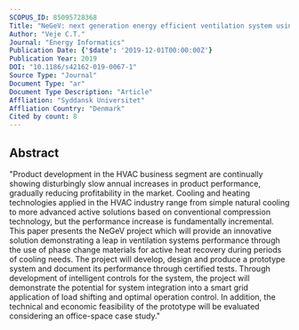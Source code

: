 ```yaml
---
SCOPUS_ID: 85095728368
Title: "NeGeV: next generation energy efficient ventilation system using phase change materials"
Author: "Veje C.T."
Journal: "Energy Informatics"
Publication Date: {'$date': '2019-12-01T00:00:00Z'}
Publication Year: 2019
DOI: "10.1186/s42162-019-0067-1"
Source Type: "Journal"
Document Type: "ar"
Document Type Description: "Article"
Affliation: "Syddansk Universitet"
Affliation Country: "Denmark"
Cited by count: 8
---
```


## Abstract
"Product development in the HVAC business segment are continually showing disturbingly slow annual increases in product performance, gradually reducing profitability in the market. Cooling and heating technologies applied in the HVAC industry range from simple natural cooling to more advanced active solutions based on conventional compression technology, but the performance increase is fundamentally incremental. This paper presents the NeGeV project which will provide an innovative solution demonstrating a leap in ventilation systems performance through the use of phase change materials for active heat recovery during periods of cooling needs. The project will develop, design and produce a prototype system and document its performance through certified tests. Through development of intelligent controls for the system, the project will demonstrate the potential for system integration into a smart grid application of load shifting and optimal operation control. In addition, the technical and economic feasibility of the prototype will be evaluated considering an office-space case study."
